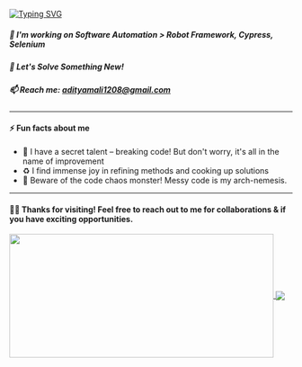 
<a href="https://git.io/typing-svg"><img src="https://readme-typing-svg.demolab.com?font=Playfair+Display&weight=800&size=24&pause=500&color=1AB0F7&background=FFFFFF00&random=false&width=435&height=35&lines=%F0%9F%91%8B+Hi%2C+I%E2%80%99m+Aditya" alt="Typing SVG" /></a>

##### 👀  I'm working on Software Automation > Robot Framework, Cypress, Selenium 
##### 🌱  Let's Solve Something New!
##### 📫  Reach me: adityamali1208@gmail.com
________________________________________________________________________________________________
  #### ⚡ Fun facts about me
- 🐛 I have a secret talent – breaking code! But don't worry, it's all in the name of improvement
- ♻️  I find immense joy in refining methods and cooking up solutions
- 🚫 Beware of the code chaos monster! Messy code is my arch-nemesis.
________________________________________________________________________________________________

####  :muscle::cowboy_hat_face:	Thanks for visiting! Feel free to reach out to me for collaborations & if you have exciting opportunities.

<a href="https://github.com/AdityaNow/github-readme-stats">
  <img height=220 width=470 align="center" src="https://github-readme-stats.vercel.app/api?username=AdityaNow&show_icons=true" />
</a>
<a href="https://github.com/AdityaNow/github-readme-stats">
  <img align="center" src="https://github-readme-stats.vercel.app/api/top-langs/?username=AdityaNow&hide_progress=true&langs_count=8"/>
</a>
